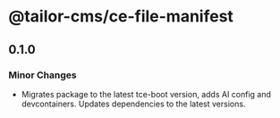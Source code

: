 # @tailor-cms/ce-file-manifest

## 0.1.0

### Minor Changes

- Migrates package to the latest tce-boot version, adds AI config and devcontainers. Updates dependencies to the latest versions.
